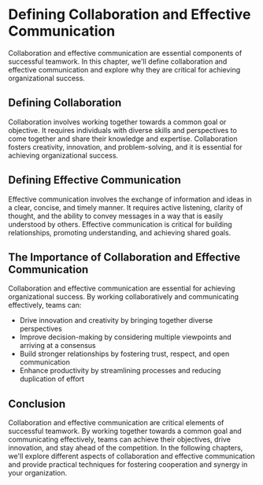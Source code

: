 Defining Collaboration and Effective Communication
===========================================================================

Collaboration and effective communication are essential components of successful teamwork. In this chapter, we'll define collaboration and effective communication and explore why they are critical for achieving organizational success.

Defining Collaboration
----------------------

Collaboration involves working together towards a common goal or objective. It requires individuals with diverse skills and perspectives to come together and share their knowledge and expertise. Collaboration fosters creativity, innovation, and problem-solving, and it is essential for achieving organizational success.

Defining Effective Communication
--------------------------------

Effective communication involves the exchange of information and ideas in a clear, concise, and timely manner. It requires active listening, clarity of thought, and the ability to convey messages in a way that is easily understood by others. Effective communication is critical for building relationships, promoting understanding, and achieving shared goals.

The Importance of Collaboration and Effective Communication
-----------------------------------------------------------

Collaboration and effective communication are essential for achieving organizational success. By working collaboratively and communicating effectively, teams can:

* Drive innovation and creativity by bringing together diverse perspectives
* Improve decision-making by considering multiple viewpoints and arriving at a consensus
* Build stronger relationships by fostering trust, respect, and open communication
* Enhance productivity by streamlining processes and reducing duplication of effort

Conclusion
----------

Collaboration and effective communication are critical elements of successful teamwork. By working together towards a common goal and communicating effectively, teams can achieve their objectives, drive innovation, and stay ahead of the competition. In the following chapters, we'll explore different aspects of collaboration and effective communication and provide practical techniques for fostering cooperation and synergy in your organization.
